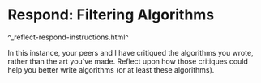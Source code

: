 Respond: Filtering Algorithms
=============================

^_reflect-respond-instructions.html^

In this instance, your peers and I have critiqued the algorithms
you wrote, rather than the art you've made.  Reflect upon how those
critiques could help you better write algorithms (or at least these
algorithms).
